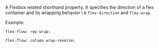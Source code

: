 A Flexbox related shorthand property. It specifies the direction of a flex container and its wrapping behavior i.e `flex-direction` and `flex-wrap`.

Example:

`flex-flow: row wrap;`

`flex-flow: column wrap-reverse;`
